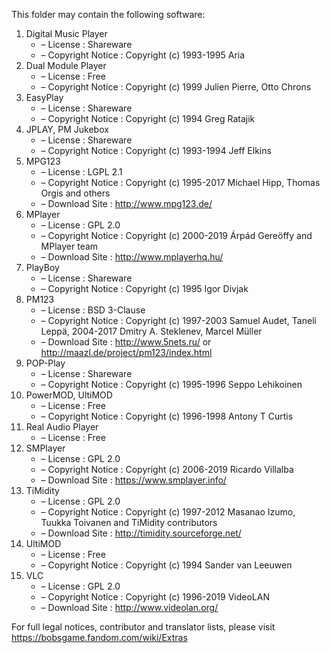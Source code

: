 ﻿This folder may contain the following software:

1. Digital Music Player
   - – License : Shareware
   - – Copyright Notice : Copyright (c) 1993-1995 Aria
2. Dual Module Player
   - – License : Free
   - – Copyright Notice : Copyright (c) 1999 Julien Pierre, Otto Chrons
3. EasyPlay
   - – License : Shareware
   - – Copyright Notice : Copyright (c) 1994 Greg Ratajik
4. JPLAY, PM Jukebox
   - – License : Shareware
   - – Copyright Notice : Copyright (c) 1993-1994 Jeff Elkins
5. MPG123
   - – License : LGPL 2.1
   - – Copyright Notice : Copyright (c) 1995-2017 Michael Hipp, Thomas Orgis and others
   - – Download Site : http://www.mpg123.de/
6. MPlayer
   - – License : GPL 2.0
   - – Copyright Notice : Copyright (c) 2000-2019 Árpád Gereöffy and MPlayer team
   - – Download Site : http://www.mplayerhq.hu/
7. PlayBoy
   - – License : Shareware
   - – Copyright Notice : Copyright (c) 1995 Igor Divjak
8. PM123
   - – License : BSD 3-Clause
   - – Copyright Notice : Copyright (c) 1997-2003 Samuel Audet, Taneli Leppä, 2004-2017 Dmitry A. Steklenev, Marcel Müller
   - – Download Site : http://www.5nets.ru/ or http://maazl.de/project/pm123/index.html
9. POP-Play
   - – License : Shareware
   - – Copyright Notice : Copyright (c) 1995-1996 Seppo Lehikoinen
10. PowerMOD, UltiMOD
    - – License : Free
    - – Copyright Notice : Copyright (c) 1996-1998 Antony T Curtis
11. Real Audio Player
    - – License : Free
12. SMPlayer
    - – License : GPL 2.0
    - – Copyright Notice : Copyright (c) 2006-2019 Ricardo Villalba
    - – Download Site : https://www.smplayer.info/
13. TiMidity
    - – License : GPL 2.0
    - – Copyright Notice : Copyright (c) 1997-2012 Masanao Izumo, Tuukka Toivanen and TiMidity contributors
    - – Download Site : http://timidity.sourceforge.net/
14. UltiMOD
    - – License : Free
    - – Copyright Notice : Copyright (c) 1994 Sander van Leeuwen
15. VLC
    - – License : GPL 2.0
    - – Copyright Notice : Copyright (c) 1996-2019 VideoLAN
    - – Download Site : http://www.videolan.org/

For full legal notices, contributor and translator lists, please visit https://bobsgame.fandom.com/wiki/Extras